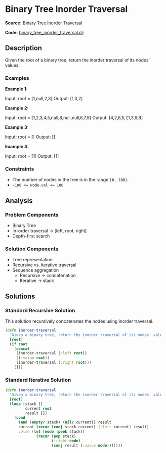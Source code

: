 # Binary Tree Inorder Traversal

**Source:** [Binary Tree Inorder Traversal](https://leetcode.com/problems/binary-tree-inorder-traversal/)

**Code:** [binary_tree_inorder_traversal.clj](https://github.com/andrewleverette/clojure_programming_problems/blob/main/leetcode/binary_tree_inorder_traversal.clj)

## Description

Given the root of a binary tree, return the inorder traversal of its nodes' values.

### Examples

**Example 1:**

Input: root = [1,null,2,3]
Output: [1,3,2]

**Example 2:**

Input: root = [1,2,3,4,5,null,8,null,null,6,7,9]
Output: [4,2,6,5,7,1,3,9,8]

**Example 3:**

Input: root = []
Output: []

**Example 4:**

Input: root = [1]
Output: [1]

### Constraints

- The number of nodes in the tree is in the range `[0, 100]`.
- `-100 <= Node.val <= 100`

## Analysis

### Problem Components

- Binary Tree
- In-order traversal -> [left, root, right]
- Depth-first search

### Solution Components

- Tree representation
- Recursive vs. iterative traversal
- Sequence aggregation
  - Recursive -> concatenation
  - Iterative -> stack

## Solutions

### Standard Recursive Solution

This solution recursively concatenates the nodes using inorder traversal.

```clojure
(defn inorder-traversal
  "Given a binary tree, return the inorder traversal of its nodes' values."
  [root]
  (if root
    (concat
     (inorder-traversal (:left root))
     [(:value root)]
     (inorder-traversal (:right root)))
    []))
```

### Standard Iterative Solution

```clojure
(defn inorder-traversal
  "Given a binary tree, return the inorder traversal of its nodes' values."
  [root]
  (loop [stack []
         current root
         result []]
    (cond
      (and (empty? stack) (nil? current)) result
      current (recur (conj stack current) (:left current) result)
      :else (let [node (peek stack)]
              (recur (pop stack)
                     (:right node)
                     (conj result (:value node)))))))
```
